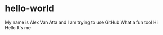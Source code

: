 # hello-world

My name is Alex Van Atta and I am trying to use GitHub
What a fun tool
Hi
Hello
It's me
